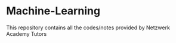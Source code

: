 # Machine-Learning
This repository contains all the codes/notes provided by Netzwerk Academy Tutors
